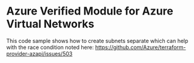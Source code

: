 # Azure Verified Module for Azure Virtual Networks

This code sample shows how to create subnets separate which can help with the race condition noted here: <https://github.com/Azure/terraform-provider-azapi/issues/503>
